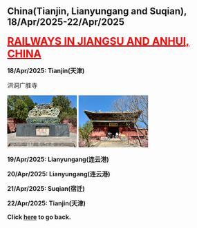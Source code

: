 ## China(Tianjin, Lianyungang and Suqian), 18/Apr/2025-22/Apr/2025

**[<font color=red size=5><u>RAILWAYS IN JIANGSU AND ANHUI, CHINA</u></font>](https://wqgcx.github.io/transport/20250418CN/CR/)**

**18/Apr/2025: Tianjin(天津)**

洪洞广胜寺

<img src="../20250405CN_photos/IMG_8187.jpeg" width="32%">
<img src="../20250405CN_photos/IMG_8188.jpeg" width="32%">

**19/Apr/2025: Lianyungang(连云港)**

**20/Apr/2025: Lianyungang(连云港)**

**21/Apr/2025: Suqian(宿迁)**

**22/Apr/2025: Tianjin(天津)**

**Click [here](https://wqgcx.github.io/transport/) to go back.**
